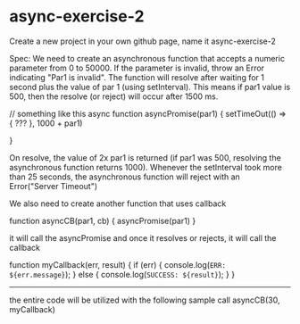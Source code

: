 # async-exercise-2
Create a new project in your own github page, name it async-exercise-2

Spec:
We need to create an asynchronous function that accepts a numeric parameter from 0 to 50000. 
If the parameter is invalid, throw an Error indicating "Par1 is invalid". The function will resolve 
after waiting for 1 second plus the value of par 1 (using setInterval). This means if par1 value is 
500, then the resolve (or reject) will occur after 1500 ms. 

// something like this
async function asyncPromise(par1) {
  	setTimeOut(() => {
       ???
    }, 1000 + par1)

}

On resolve, the value of 2x par1 is returned (if par1 was 500, 
resolving the asynchronous function returns 1000). Whenever the setInterval took more than 25 seconds, 
the asynchronous function will reject with an Error("Server Timeout")

We also need to create another function that uses callback 

function asyncCB(par1, cb) {
  asyncPromise(par1)
}

it will call the asyncPromise and once it resolves or rejects, it will call the callback

function myCallback(err, result) {
	if (err) {
		console.log(`ERR: ${err.message}`);
  } else {
		console.log(`SUCCESS: ${result}`);
  }
}

----
the entire code will be utilized with the following sample call
asyncCB(30, myCallback)
